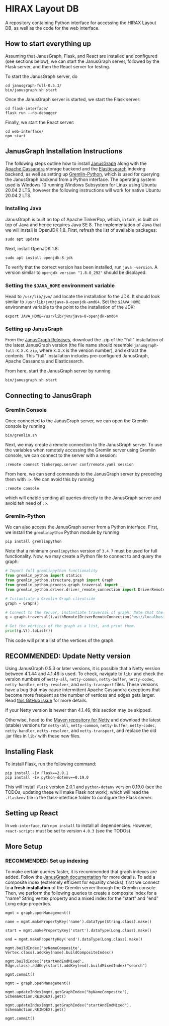 # HIRAX Layout DB

A repository containing Python interface for accessing the HIRAX Layout DB, as well as the code for the web interface.

## How to start everything up

Assuming that JanusGraph, Flask, and React are installed and configured (see sections below), we can start the JanusGraph server, followed by the Flask server, and then the React server for testing.

To start the JanusGraph server, do
```
cd janusgraph-full-0.5.3/
bin/janusgraph.sh start
```

Once the JanusGraph server is started, we start the Flask server:
```
cd flask-interface/
flask run --no-debugger
```

Finally, we start the React server:
```
cd web-interface/
npm start
```

## JanusGraph Installation Instructions

The following steps outline how to install [JanusGraph](https://janusgraph.org/) along with the [Apache Cassandra](https://cassandra.apache.org/) storage backend and the [Elasticsearch](https://www.elastic.co/elasticsearch/) indexing backend, as well as setting up [Gremlin-Python](https://pypi.org/project/gremlinpython/), which is used for querying the JanusGraph backend from a Python interface. The operating system used is Windows 10 running Windows Subsystem for Linux using Ubuntu 20.04.2 LTS, however the following instructions will work for native Ubuntu 20.04.2 LTS.

### Installing Java

JanusGraph is built on top of Apache TinkerPop, which, in turn, is built on top of Java and hence requires Java SE 8. The implementation of Java that we will install is OpenJDK 1.8. First, refresh the list of available packages:
```
sudo apt update
```

Next, install OpenJDK 1.8:
```
sudo apt install openjdk-8-jdk
```

To verify that the correct version has been installed, run `java -version`. A version similar to `openjdk version "1.8.0_292"` should be displayed.

### Setting the `$JAVA_HOME` environment variable

Head to `/usr/lib/jvm/` and locate the installation fo the JDK. It should look similar to `/usr/lib/jvm/java-8-openjdk-amd64`. Set the `$JAVA_HOME` environment variable to the point to the installation of the JDK:
```
export JAVA_HOME=/usr/lib/jvm/java-8-openjdk-amd64
```

### Setting up JanusGraph

From the [JanusGraph Releases](https://github.com/JanusGraph/janusgraph/releases), download the .zip of the "full" installation of the latest JanusGraph version (the file name should resemble `janusgraph-full-X.X.X.zip`, where `X.X.X` is the version number), and extract the contents. This "full" installation includes pre-configured JanusGraph, Apache Cassandra and Elasticsearch.

From here, start the JanusGraph server by running
```
bin/janusgraph.sh start
```

## Connecting to JanusGraph

### Gremlin Console

Once connected to the JanusGraph server, we can open the Gremlin console by running
```
bin/gremlin.sh
```

Next, we may create a remote connection to the JanusGraph server. To use the variables when remotely accessing the Gremlin server using Gremlin console, we can connect to the server with a session:
```
:remote connect tinkerpop.server conf/remote.yaml session
```

From here, we can send commands to the JanusGraph server by preceding them with `:>`. We can avoid this by running
```
:remote console
```
which will enable sending all queries directly to the JanusGraph server and avoid teh need of `:>`.


### Gremlin-Python

We can also access the JanusGraph server from a Python interface. First, we install the `gremlinpython` Python module by running
```
pip install gremlinpython
```

Note that a minimum `gremlinpython` version of `3.4.7` must be used for full functionality. Now, we may create a Python file to connect to and query the graph:
```py
# Import full gremlinpython functionality
from gremlin_python import statics
from gremlin_python.structure.graph import Graph
from gremlin_python.process.graph_traversal import __
from gremlin_python.driver.driver_remote_connection import DriverRemoteConnection

# Instantiate a Gremlin Graph clientside
graph = Graph()

# Connect to the server, instantiate traversal of graph. Note that the server is opened on port 8182 by default.
g = graph.traversal().withRemote(DriverRemoteConnection('ws://localhost:8182/gremlin','g'))

# Get the vertices of the graph as a list, and print them.
print(g.V().toList())
```

This code will print a list of the vertices of the graph.

## RECOMMENDED: Update Netty version

Using JanusGraph 0.5.3 or later versions, it is possible that a Netty version between 4.1.44 and 4.1.46 is used. To check, navigate to `lib/` and check the version numbers of `netty-all`, `netty-common`, `netty-buffer`, `netty-codec`, `netty-handler`, `netty-resolver`, and `netty-transport` files. These versions have a bug that may cause intermittent Apache Cassandra exceptions that become more frequent as the number of vertices and edges gets larger. Read [this GitHub issue](https://github.com/netty/netty/issues/10070) for more details.

If your Netty version is newer than 4.1.46, this section may be skipped. 

Otherwise, head to the [Maven repository for Netty](https://mvnrepository.com/artifact/io.netty) and download the latest (stable) versions for `netty-all`, `netty-common`, `netty-buffer`, `netty-codec`, `netty-handler`, `netty-resolver`, and `netty-transport`, and replace the old .jar files in `lib/` with these new files.

## Installing Flask

To install Flask, run the following command:
```
pip install -Iv Flask==2.0.1 
pip install -Iv python-dotenv==0.19.0
```
This will install `Flask` version 2.0.1 and `python-dotenv` version 0.19.0 (see the TODOs, updating these will make Flask not work), which will read the `.flaskenv` file in the flask-interface folder to configure the Flask server.

## Setting up React

In `web-interface`, run `npm install` to install all dependencies. However, `react-scripts` must be set to version `4.0.3` (see the TODOs). 

## More Setup

### RECOMMENDED: Set up indexing

To make certain queries faster, it is recommended that graph indexes are added. Follow the [JanusGraph documentation](https://docs.janusgraph.org/index-management/index-performance/#mixed-index) for more details. To add a composite index (extremely efficient for equality checks), first we connect to **a fresh installation** of the Gremlin server through the Gremlin console. Then, we perform the following queries to create a composite index for a "name" String vertex property and a mixed index for the "start" and "end" Long edge properties.
```
mgmt = graph.openManagement()

name = mgmt.makePropertyKey('name').dataType(String.class).make()

start = mgmt.makePropertyKey('start').dataType(Long.class).make()

end = mgmt.makePropertyKey('end').dataType(Long.class).make()

mgmt.buildIndex('byNameComposite', Vertex.class).addKey(name).buildCompositeIndex()

mgmt.buildIndex('startAndEndMixed', Edge.class).addKey(start).addKey(end).buildMixedIndex("search")

mgmt.commit()

mgmt = graph.openManagement()

mgmt.updateIndex(mgmt.getGraphIndex("byNameComposite"), SchemaAction.REINDEX).get()

mgmt.updateIndex(mgmt.getGraphIndex("startAndEndMixed"), SchemaAction.REINDEX).get()

mgmt.commit()
```
